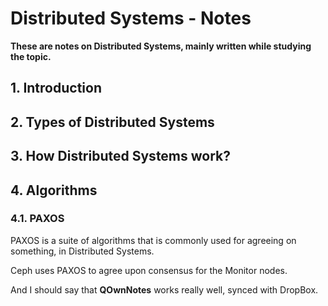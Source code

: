 # Distributed Systems - Notes

**These are notes on Distributed Systems, mainly written while studying the topic.**

## 1. Introduction


## 2. Types of Distributed Systems


## 3. How Distributed Systems work?



## 4. Algorithms 

### 4.1. PAXOS 

PAXOS is a suite of algorithms that is commonly used for agreeing on something, in Distributed Systems.

Ceph uses PAXOS to agree upon consensus for the Monitor nodes. 

And I should say that **QOwnNotes** works really well, synced with DropBox.

`
`